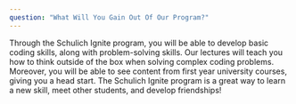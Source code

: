 ```yaml
---
question: "What Will You Gain Out Of Our Program?"
---
```


Through the Schulich Ignite program, you will be able to develop basic coding skills, along with problem-solving skills. Our lectures will teach you how to think outside of the box when solving complex coding problems. Moreover, you will be able to see content from first year university courses, giving you a head start. The Schulich Ignite program is a great way to learn a new skill, meet other students, and develop friendships!

